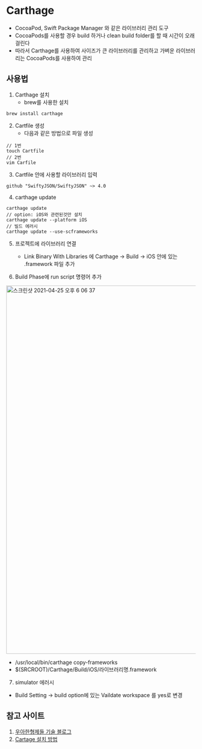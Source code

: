# Carthage
- CocoaPod, Swift Package Manager 와 같은 라이브러리 관리 도구
- CocoaPods를 사용할 경우 build 하거나 clean build folder를 할 때 시간이 오래걸린다
- 따라서 Carthage를 사용하여 사이즈가 큰 라이브러리를 관리하고 가벼운 라이브러리는 CocoaPods를 사용하여 관리

## 사용법
1. Carthage 설치
    - brew를 사용한 설치
```
brew install carthage
```

2.  Cartfile 생성
    - 다음과 같은 방법으로 파일 생성
```
// 1번
touch Cartfile
// 2번
vim Carfile
```

3. Cartfile 안에 사용할 라이브러리 입력
```
github "SwiftyJSON/SwiftyJSON" ~> 4.0
```

4. carthage update
```
carthage update
// option: iOS와 관련된것만 설치
carthage update --platform iOS
// 빌드 에러시
carthage update --use-scframeworks
```

5. 프로젝트에 라이브러리 연결
    - Link Binary With Libraries 에 Carthage -> Build -> iOS 안에 있는 .framework 파일 추가
    
6. Build Phase에 run script 명령어 추가
<img width="977" alt="스크린샷 2021-04-25 오후 6 06 37" src="https://user-images.githubusercontent.com/45002556/115987669-071d6380-a5f1-11eb-8568-a32386f9af92.png">

- /usr/local/bin/carthage copy-frameworks
- $(SRCROOT)/Carthage/Build/iOS/라이브러리명.framework

7. simulator 에러시
- Build Setting -> build option에 있는 Vaildate workspace 를 yes로 변경


## 참고 사이트
1. [우아한형제들 기술 블로그](https://woowabros.github.io/experience/2020/07/06/thiiing-ios.html)
2. [Cartage 설치 방법](https://medium.com/@jang.wangsu/ios-swift-%EC%B9%B4%EB%A5%B4%ED%83%80%EA%B3%A0-carthage-%EB%9E%80-%EC%82%AC%EC%9A%A9%EB%B2%95%EC%9D%80-%EC%98%88%EC%A0%9C-%EB%94%B0%EB%9D%BC%ED%95%98%EA%B8%B0%EA%B9%8C%EC%A7%80-127e71fdd253)

